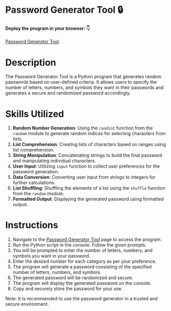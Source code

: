 # Password Generator Tool 🔒

#### Deploy the program in your browser: 👇
[Password Generator Tool](https://replit.com/@ArmandtErasmus/PasswordGenerator?v=1)

# Description
The Password Generator Tool is a Python program that generates random passwords based on user-defined criteria. It allows users to specify the number of letters, numbers, and symbols they want in their passwords and generates a secure and randomized password accordingly.

# Skills Utilized
1. **Random Number Generation**: Using the `randint` function from the `random` module to generate random indices for selecting characters from lists.
2. **List Comprehension**: Creating lists of characters based on ranges using list comprehension.
3. **String Manipulation**: Concatenating strings to build the final password and manipulating individual characters.
4. **User Input**: Utilizing `input` function to collect user preferences for the password generation.
5. **Data Conversion**: Converting user input from strings to integers for further calculations.
6. **List Shuffling**: Shuffling the elements of a list using the `shuffle` function from the `random` module.
7. **Formatted Output**: Displaying the generated password using formatted output.

# Instructions
1. Navigate to the [Password Generator Tool](https://replit.com/@ArmandtErasmus/PasswordGenerator?v=1) page to access the program.
2. Run the Python script in the console. Follow the given prompts.
3. You will be prompted to enter the number of letters, numbers, and symbols you want in your password.
4. Enter the desired number for each category as per your preference.
5. The program will generate a password consisting of the specified number of letters, numbers, and symbols.
6. The generated password will be randomized and secure.
7. The program will display the generated password on the console.
8. Copy and securely store the password for your use.

Note: It is recommended to use the password generator in a trusted and secure environment.
